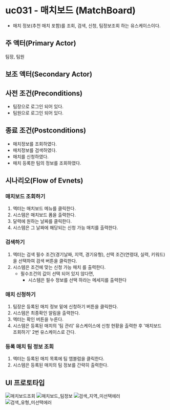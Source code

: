 # uc031 - 매치보드 (MatchBoard)
- 매치 정보(추천 매치 포함)를 조회, 검색, 신청, 팀정보조회 하는 유스케이스이다.

## 주 액터(Primary Actor)

팀장, 팀원

## 보조 액터(Secondary Actor)

## 사전 조건(Preconditions)

- 팀장으로 로그인 되어 있다.
- 팀원으로 로그인 되어 있다.

## 종료 조건(Postconditions)

- 매치정보를 조회하였다.
- 매치정보를 검색하였다.
- 매치를 신청하였다.
- 매치 등록한 팀의 정보를 조회하였다.

## 시나리오(Flow of Evnets)

### 매치보드 조회하기

1. 엑터는 매치보드 메뉴를 클릭한다.
2. 시스템은 매치보드 폼을 출력한다.
3. 달력에 원하는 날짜를 클릭한다.
4. 시스템은 그 날짜에 해당되는 신청 가능 매치를 출력한다.

### 검색하기

1. 엑터는 검색 필수 조건(경기날짜, 지역, 경기유형), 선택 조건(연령대, 실력, 키워드)을 선택하여 검색 버튼을 클릭한다.
2. 시스템은 조건에 맞는 신청 가능 매치 를 출력한다.
    - 필수조건의 값이 선택 되어 있지 않다면,
        - 시스템은 필수 정보를 선택 하라는 메세지를 출력한다


### 매치 신청하기

1. 팀장은 등록된 매치 정보 밑에 신청하기 버튼을 클릭한다.
2. 시스템은 최종확인 알림을 출력한다.
3. 엑터는 확인 버튼을 누른다.
4. 시스템은 등록된 매치의 '팀 관리' 유스케이스에 신청 현황을 출력한 후 '매치보드 조회하기' 2번 유스케이스로 간다.

### 등록 매치 팀 정보 조회

1. 엑터는 등록된 매치 목록에 팀 앰블럼을 클릭한다.
2. 시스템은 등록된 매치의 팀 정보를 간략히 출력한다.

### 

## UI 프로토타입

![매치보드조회](./images/MatchBoard.jpg)
![매치보드_팀정보](./images/TeamClick.jpg)
![검색_지역_미선택에러](./images/LocalNotNull.jpg)
![검색_유형_미선택에러](./images/TypeNotNull.jpg)

